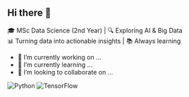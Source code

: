 ## Hi there 👋
🎓 MSc Data Science (2nd Year) | 🔍 Exploring AI & Big Data  
📊 Turning data into actionable insights | 📚 Always learning
- 🔭 I’m currently working on ...
- 🌱 I’m currently learning ...
- 👯 I’m looking to collaborate on ...

![Python](https://img.shields.io/badge/-Python-3776AB?logo=python&logoColor=white)
![TensorFlow](https://img.shields.io/badge/-TensorFlow-FF6F00?logo=tensorflow&logoColor=white)

<!--
**Dhanu227/Dhanu227** is a ✨ _special_ ✨ repository because its `README.md` (this file) appears on your GitHub profile.

Here are some ideas to get you started:

- 🔭 I’m currently working on ...
- 🌱 I’m currently learning ...
- 👯 I’m looking to collaborate on ...

-->
